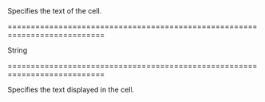 <!--**
/*-------------------------------------------
    Auto-generated file. Do not modify.
-------------------------------------------

**-->
<!--d-->Specifies the text of the cell.<!--/d-->
===========================================================================
<!--type-->String<!--/type-->
===========================================================================

<!--shortDescription-->
Specifies the text displayed in the cell.
<!--/shortDescription-->

<!--fullDescription-->

<!--/fullDescription-->